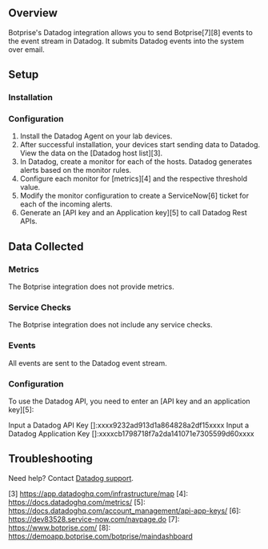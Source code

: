 ## Overview

Botprise's Datadog integration allows you to send Botprise[7][8] events to the event stream in Datadog. It submits Datadog events into the system over email.

## Setup


### Installation


### Configuration
1. Install the Datadog Agent on your lab devices.
2. After successful installation, your devices start sending data to Datadog. View the data on the [Datadog host list][3].
3. In Datadog, create a monitor for each of the hosts. Datadog generates alerts based on the monitor rules.
4. Configure each monitor for [metrics][4] and the respective threshold value.
5. Modify the monitor configuration to create a ServiceNow[6] ticket for each of the incoming alerts.
6. Generate an [API key and an Application key][5] to call Datadog Rest APIs.


## Data Collected

### Metrics

The Botprise integration does not provide metrics.

### Service Checks

The Botprise integration does not include any service checks.

### Events

All events are sent to the Datadog event stream.

### Configuration
To use the Datadog API, you need to enter an [API key and an application key][5]:

Input a Datadog API Key []:xxxx9232ad913d1a864828a2df15xxxx
Input a Datadog Application Key []:xxxxcb1798718f7a2da141071e7305599d60xxxx

## Troubleshooting

Need help? Contact [Datadog support][1].

[1]: https://docs.datadoghq.com/help/
[2]: https://app.datadoghq.com/account/settings#agent
[3] https://app.datadoghq.com/infrastructure/map
[4]: https://docs.datadoghq.com/metrics/
[5]: https://docs.datadoghq.com/account_management/api-app-keys/
[6]: https://dev83528.service-now.com/navpage.do
[7]: https://www.botprise.com/
[8]: https://demoapp.botprise.com/botprise/maindashboard